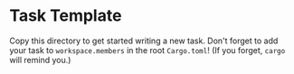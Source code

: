 # Task Template

Copy this directory to get started writing a new task. Don't forget to add your
task to `workspace.members` in the root `Cargo.toml`! (If you forget, `cargo`
will remind you.)
